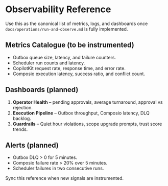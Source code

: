 # Observability Reference

Use this as the canonical list of metrics, logs, and dashboards once
`docs/operations/run-and-observe.md` is fully implemented.

## Metrics Catalogue (to be instrumented)

- Outbox queue size, latency, and failure counters.
- Scheduler run counts and latency.
- CopilotKit request rate, response time, and error rate.
- Composio execution latency, success ratio, and conflict count.

## Dashboards (planned)

1. **Operator Health** – pending approvals, average turnaround, approval vs rejection.
2. **Execution Pipeline** – Outbox throughput, Composio latency, DLQ backlog.
3. **Guardrails** – Quiet hour violations, scope upgrade prompts, trust score trends.

## Alerts (planned)

- Outbox DLQ > 0 for 5 minutes.
- Composio failure rate > 20% over 5 minutes.
- Scheduler failures in two consecutive runs.

Sync this reference when new signals are instrumented.
